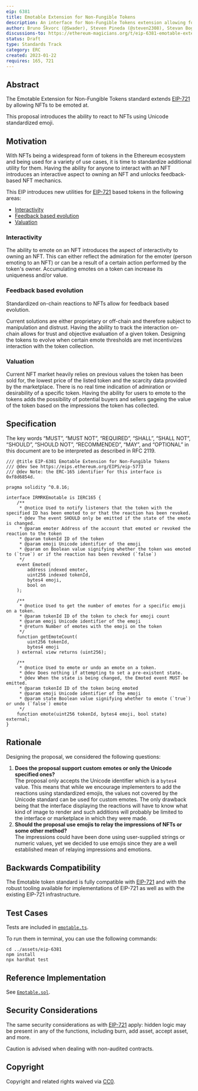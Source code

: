 ```yaml
---
eip: 6381
title: Emotable Extension for Non-Fungible Tokens
description: An interface for Non-Fungible Tokens extension allowing for reacting to them using Unicode emojis.
author: Bruno Škvorc (@Swader), Steven Pineda (@steven2308), Stevan Bogosavljevic (@stevyhacker), Jan Turk (@ThunderDeliverer)
discussions-to: https://ethereum-magicians.org/t/eip-6381-emotable-extension-for-non-fungible-tokens/12710
status: Draft
type: Standards Track
category: ERC
created: 2023-01-22
requires: 165, 721
---
```


## Abstract

The Emotable Extension for Non-Fungible Tokens standard extends [EIP-721](./eip-721.md) by allowing NFTs to be emoted at.

This proposal introduces the ability to react to NFTs using Unicode standardized emoji.

## Motivation

With NFTs being a widespread form of tokens in the Ethereum ecosystem and being used for a variety of use cases, it is time to standardize additional utility for them. Having the ability for anyone to interact with an NFT introduces an interactive aspect to owning an NFT and unlocks feedback-based NFT mechanics.

This EIP introduces new utilities for [EIP-721](./eip-721.md) based tokens in the following areas:

- [Interactivity](#interactivity)
- [Feedback based evolution](#feedback-based-evolution)
- [Valuation](#valuation)

### Interactivity

The ability to emote on an NFT introduces the aspect of interactivity to owning an NFT. This can either reflect the admiration for the emoter (person emoting to an NFT) or can be a result of a certain action performed by the token's owner. Accumulating emotes on a token can increase its uniqueness and/or value.

### Feedback based evolution

Standardized on-chain reactions to NFTs allow for feedback based evolution.

Current solutions are either proprietary or off-chain and therefore subject to manipulation and distrust. Having the ability to track the interaction on-chain allows for trust and objective evaluation of a given token. Designing the tokens to evolve when certain emote thresholds are met incentivizes interaction with the token collection.

### Valuation

Current NFT market heavily relies on previous values the token has been sold for, the lowest price of the listed token and the scarcity data provided by the marketplace. There is no real time indication of admiration or desirability of a specific token. Having the ability for users to emote to the tokens adds the possibility of potential buyers and sellers gageing the value of the token based on the impressions the token has collected.

## Specification

The key words “MUST”, “MUST NOT”, “REQUIRED”, “SHALL”, “SHALL NOT”, “SHOULD”, “SHOULD NOT”, “RECOMMENDED”, “MAY”, and “OPTIONAL” in this document are to be interpreted as described in RFC 2119.

```solidity
/// @title EIP-6381 Emotable Extension for Non-Fungible Tokens
/// @dev See https://eips.ethereum.org/EIPS/eip-5773
/// @dev Note: the ERC-165 identifier for this interface is 0xf8d6854d.

pragma solidity ^0.8.16;

interface IRMRKEmotable is IERC165 {
    /**
     * @notice Used to notify listeners that the token with the specified ID has been emoted to or that the reaction has been revoked.
     * @dev The event SHOULD only be emitted if the state of the emote is changed.
     * @param emoter Address of the account that emoted or revoked the reaction to the token
     * @param tokenId ID of the token
     * @param emoji Unicode identifier of the emoji
     * @param on Boolean value signifying whether the token was emoted to (`true`) or if the reaction has been revoked (`false`)
     */
    event Emoted(
        address indexed emoter,
        uint256 indexed tokenId,
        bytes4 emoji,
        bool on
    );

    /**
     * @notice Used to get the number of emotes for a specific emoji on a token.
     * @param tokenId ID of the token to check for emoji count
     * @param emoji Unicode identifier of the emoji
     * @return Number of emotes with the emoji on the token
     */
    function getEmoteCount(
        uint256 tokenId,
        bytes4 emoji
    ) external view returns (uint256);

    /**
     * @notice Used to emote or undo an emote on a token.
     * @dev Does nothing if attempting to set a pre-existent state.
     * @dev When the state is being changed, the Emoted event MUST be emitted.
     * @param tokenId ID of the token being emoted
     * @param emoji Unicode identifier of the emoji
     * @param state Boolean value signifying whether to emote (`true`) or undo (`false`) emote
     */
    function emote(uint256 tokenId, bytes4 emoji, bool state) external;
}
```

## Rationale

Designing the proposal, we considered the following questions:

1. **Does the proposal support custom emotes or only the Unicode specified ones?**\
The proposal only accepts the Unicode identifier which is a `bytes4` value. This means that while we encourage implementers to add the reactions using standardized emojis, the values not covered by the Unicode standard can be used for custom emotes. The only drawback being that the interface displaying the reactions will have to know what kind of image to render and such additions will probably be limited to the interface or marketplace in which they were made.
2. **Should the proposal use emojis to relay the impressions of NFTs or some other method?**\
The impressions could have been done using user-supplied strings or numeric values, yet we decided to use emojis since they are a well established mean of relaying impressions and emotions.

## Backwards Compatibility

The Emotable token standard is fully compatible with [EIP-721](./eip-721.md) and with the robust tooling available for implementations of EIP-721 as well as with the existing EIP-721 infrastructure.

## Test Cases

Tests are included in [`emotable.ts`](../assets/eip-6381/test/emotable.ts).

To run them in terminal, you can use the following commands:

```
cd ../assets/eip-6381
npm install
npx hardhat test
```

## Reference Implementation

See [`Emotable.sol`](../assets/eip-6381/contracts/Emotable.sol).

## Security Considerations

The same security considerations as with [EIP-721](./eip-721.md) apply: hidden logic may be present in any of the functions, including burn, add asset, accept asset, and more.

Caution is advised when dealing with non-audited contracts.

## Copyright

Copyright and related rights waived via [CC0](../LICENSE.md).
